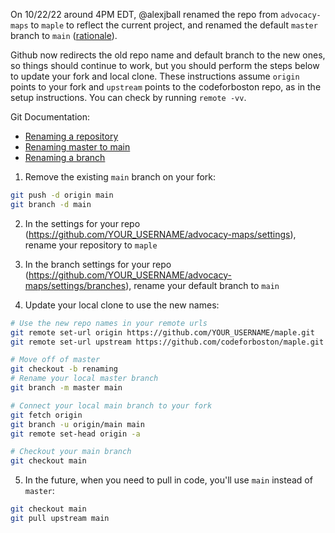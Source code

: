 On 10/22/22 around 4PM EDT, @alexjball renamed the repo from `advocacy-maps` to `maple` to reflect the current project, and renamed the default `master` branch to `main` ([rationale](https://github.com/github/renaming)).

Github now redirects the old repo name and default branch to the new ones, so things should continue to work, but you should perform the steps below to update your fork and local clone. These instructions assume `origin` points to your fork and `upstream` points to the codeforboston repo, as in the setup instructions. You can check by running `remote -vv`.

Git Documentation:

- [Renaming a repository](https://docs.github.com/en/repositories/creating-and-managing-repositories/renaming-a-repository)
- [Renaming master to main](https://github.com/github/renaming)
- [Renaming a branch](https://docs.github.com/github/administering-a-repository/renaming-a-branch)

1. Remove the existing `main` branch on your fork:

```sh
git push -d origin main
git branch -d main
```

2. In the settings for your repo (https://github.com/YOUR_USERNAME/advocacy-maps/settings), rename your repository to `maple`

3. In the branch settings for your repo (https://github.com/YOUR_USERNAME/advocacy-maps/settings/branches), rename your default branch to `main`

4. Update your local clone to use the new names:

```sh
# Use the new repo names in your remote urls
git remote set-url origin https://github.com/YOUR_USERNAME/maple.git
git remote set-url upstream https://github.com/codeforboston/maple.git

# Move off of master
git checkout -b renaming
# Rename your local master branch
git branch -m master main

# Connect your local main branch to your fork
git fetch origin
git branch -u origin/main main
git remote set-head origin -a

# Checkout your main branch
git checkout main
```

5. In the future, when you need to pull in code, you'll use `main` instead of `master`:

```sh
git checkout main
git pull upstream main
```
